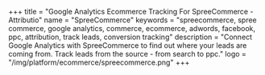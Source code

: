 +++
title = "Google Analytics Ecommerce Tracking For SpreeCommerce - Attributio"
name = "SpreeCommerce"
keywords = "spreecommerce, spree commerce, google analytics, commerce, ecommerce, adwords, facebook, ppc, attribution, track leads, conversion tracking"
description = "Connect Google Analytics with SpreeCommerce to find out where your leads are coming from. Track leads from the source - from search to ppc."
logo = "/img/platform/ecommerce/spreecommerce.png"
+++
